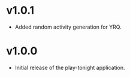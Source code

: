 # v1.0.1
- Added random activity generation for YRQ.

# v1.0.0
- Initial release of the play-tonight application.